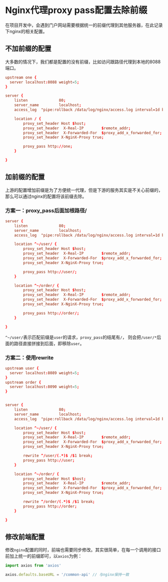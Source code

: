 # Nginx代理proxy pass配置去除前缀

在项目开发中，会遇到门户网站需要根据统一的前缀代理到其他服务器，在此记录下nginx的相关配置。

## 不加前缀的配置

大多数的情况下，我们都是配置的没有前缀，比如访问跟路径代理到本地的8088端口。

```conf
upstream one {
  server localhost:8088 weight=5;
}

server {
    listen              80;
    server_name         localhost;
    access_log  "pipe:rollback /data/log/nginx/access.log interval=1d baknum=7 maxsize=1G"  main;

    location / {
        proxy_set_header Host $host;
        proxy_set_header  X-Real-IP        $remote_addr;
        proxy_set_header  X-Forwarded-For  $proxy_add_x_forwarded_for;
        proxy_set_header X-NginX-Proxy true;

        proxy_pass http://one;
    }

}
```

## 加前缀的配置

上游的配置增加前缀是为了方便统一代理，但是下游的服务其实是不关心前缀的，那么可以通过nginx的配置将该前缀去除。

### 方案一：proxy_pass后面加根路径/

```conf
server {
    listen              80;
    server_name         localhost;
    access_log  "pipe:rollback /data/log/nginx/access.log interval=1d baknum=7 maxsize=1G"  main;

    location ^~/user/ {
        proxy_set_header Host $host;
        proxy_set_header  X-Real-IP        $remote_addr;
        proxy_set_header  X-Forwarded-For  $proxy_add_x_forwarded_for;
        proxy_set_header X-NginX-Proxy true;

        proxy_pass http://user/;
    }

    location ^~/order/ {
        proxy_set_header Host $host;
        proxy_set_header  X-Real-IP        $remote_addr;
        proxy_set_header  X-Forwarded-For  $proxy_add_x_forwarded_for;
        proxy_set_header X-NginX-Proxy true;

        proxy_pass http://order/;
    }

}
```

`^~/user/`表示匹配前缀是`user`的请求，`proxy_pass`的结尾有`/`， 则会把`/user/*`后面的路径直接拼接到后面，即移除`user`。

### 方案二：使用rewrite

```conf
upstream user {
  server localhost:8089 weight=5;
}
upstream order {
  server localhost:8090 weight=5;
}


server {
    listen              80;
    server_name         localhost;
    access_log  "pipe:rollback /data/log/nginx/access.log interval=1d baknum=7 maxsize=1G"  main;

    location ^~/user/ {
        proxy_set_header Host $host;
        proxy_set_header  X-Real-IP        $remote_addr;
        proxy_set_header  X-Forwarded-For  $proxy_add_x_forwarded_for;
        proxy_set_header X-NginX-Proxy true;

        rewrite ^/user/(.*)$ /$1 break;
        proxy_pass http://user;
    }

    location ^~/order/ {
        proxy_set_header Host $host;
        proxy_set_header  X-Real-IP        $remote_addr;
        proxy_set_header  X-Forwarded-For  $proxy_add_x_forwarded_for;
        proxy_set_header X-NginX-Proxy true;

        rewrite ^/order/(.*)$ /$1 break;
        proxy_pass http://order;
    }

}
```

## 修改前端配置

修改`nginx`配置的同时，前端也需要同步修改。其实很简单，在每一个调用的接口前加上统一的前缀即可，以`axios`为例：

```js
import axios from 'axios'

axios.defaults.baseURL = '/common-api' // 与nginx保持一致
```
